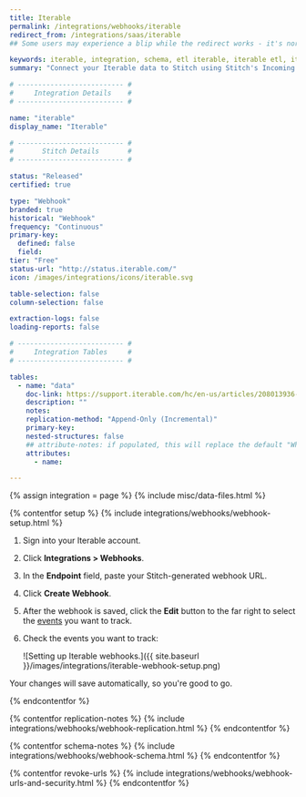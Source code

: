 ```yaml
---
title: Iterable
permalink: /integrations/webhooks/iterable
redirect_from: /integrations/saas/iterable
## Some users may experience a blip while the redirect works - it's normal.

keywords: iterable, integration, schema, etl iterable, iterable etl, iterable schema, stitch webhooks
summary: "Connect your Iterable data to Stitch using Stitch's Incoming Webhooks integration. In this guide, you'll find setup instructions, info about replication, and the data you can expect to see in your data warehouse."

# -------------------------- #
#     Integration Details    #
# -------------------------- #

name: "iterable"
display_name: "Iterable"

# -------------------------- #
#       Stitch Details       #
# -------------------------- #

status: "Released"
certified: true

type: "Webhook"
branded: true
historical: "Webhook"
frequency: "Continuous"
primary-key:
  defined: false
  field: 
tier: "Free"
status-url: "http://status.iterable.com/"
icon: /images/integrations/icons/iterable.svg

table-selection: false
column-selection: false

extraction-logs: false
loading-reports: false

# -------------------------- #
#     Integration Tables     #
# -------------------------- #

tables:
  - name: "data"
    doc-link: https://support.iterable.com/hc/en-us/articles/208013936-System-Webhooks
    description: ""
    notes: 
    replication-method: "Append-Only (Incremental)"
    primary-key: 
    nested-structures: false
    ## attribute-notes: if populated, this will replace the default "While we try to include everything here..." copy.
    attributes:
      - name: 

---
```

{% assign integration = page %}
{% include misc/data-files.html %}

{% contentfor setup %}
{% include integrations/webhooks/webhook-setup.html %}

1. Sign into your Iterable account.
2. Click **Integrations > Webhooks**.
3. In the **Endpoint** field, paste your Stitch-generated webhook URL.
4. Click **Create Webhook**.
5. After the webhook is saved, click the **Edit** button to the far right to select the [events](https://support.iterable.com/hc/en-us/articles/208013936-System-Webhooks) you want to track.
6. Check the events you want to track:

   ![Setting up Iterable webhooks.]({{ site.baseurl }}/images/integrations/iterable-webhook-setup.png)

Your changes will save automatically, so you're good to go.
 
{% endcontentfor %}


{% contentfor replication-notes %}
{% include integrations/webhooks/webhook-replication.html %}
{% endcontentfor %}



{% contentfor schema-notes %}
{% include integrations/webhooks/webhook-schema.html %}
{% endcontentfor %}



{% contentfor revoke-urls %}
{% include integrations/webhooks/webhook-urls-and-security.html %}
{% endcontentfor %}